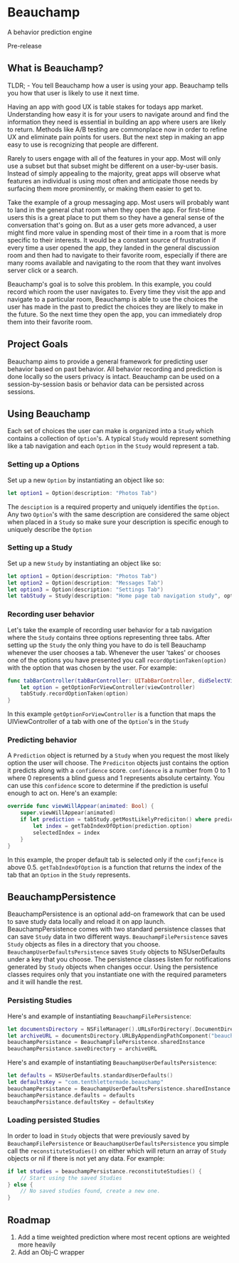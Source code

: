 # Beauchamp
A behavior prediction engine

Pre-release

## What is Beauchamp?

TLDR; - You tell Beauchamp how a user is using your app. Beauchamp tells you how that user is likely to use it next time.

Having an app with good UX is table stakes for todays app market. Understanding how easy it is for your users to navigate around and find the information they need is essential in building an app where users are likely to return. Methods like A/B testing are commonplace now in order to refine UX and eliminate pain points for users. But the next step in making an app easy to use is recognizing that people are different.

Rarely to users engage with all of the features in your app. Most will only use a subset but that subset might be different on a user-by-user basis. Instead of simply appealing to the majority, great apps will observe what features an individual is using most often and anticipate those needs by surfacing them more prominently, or making them easier to get to.

Take the example of a group messaging app. Most users will probably want to land in the general chat room when they open the app. For first-time users this is a great place to put them so they have a general sense of the conversation that's going on. But as a user gets more advanced, a user might find more value in spending most of their time in a room that is more specific to their interests. It would be a constant source of frustration if every time a user opened the app, they landed in the general discussion room and then had to navigate to their favorite room, especially if there are many rooms available and navigating to the room that they want involves server click or a search.

Beauchamp's goal is to solve this problem. In this example, you could record which room the user navigates to. Every time they visit the app and navigate to a particular room, Beauchamp is able to use the choices the user has made in the past to predict the choices they are likely to make in the future. So the next time they open the app, you can immediately drop them into their favorite room.

## Project Goals

Beauchamp aims to provide a general framework for predicting user behavior based on past behavior. All behavior recording and prediction is done locally so the users privacy is intact. Beauchamp can be used on a session-by-session basis or behavior data can be persisted across sessions.

## Using Beauchamp

Each set of choices the user can make is organized into a `Study` which contains a collection of `Option`'s. A typical `Study` would represent something like a tab navigation and each `Option` in the `Study` would represent a tab.

### Setting up a Options

Set up a new `Option` by instantiating an object like so:

```swift
let option1 = Option(description: "Photos Tab")
```

The `desciption` is a required property and uniquely identifies the `Option`. Any two `Option`'s with the same description are considered the same object when placed in a `Study` so make sure your description is specific enough to uniquely describe the `Option`

### Setting up a Study

Set up a new `Study` by instantiating an object like so:

```swift
let option1 = Option(description: "Photos Tab")
let option2 = Option(description: "Messages Tab")
let option3 = Option(description: "Settings Tab")
let tabStudy = Study(description: "Home page tab navigation study", options: [option1, option2, option3])
```

### Recording user behavior

Let's take the example of recording user behavior for a tab navigation where the `Study` contains three options representing three tabs. After setting up the `Study` the only thing you have to do is tell Beauchamp whenever the user chooses a tab. Whenever the user 'takes' or chooses one of the options you have presented you call `recordOptionTaken(option)` with the option that was chosen by the user. For example:

```swift
func tabBarController(tabBarController: UITabBarController, didSelectViewController viewController: UIViewController) {
    let option = getOptionForViewController(viewController)
    tabStudy.recordOptionTaken(option)
}
```

In this example `getOptionForViewController` is a function that maps the UIViewController of a tab with one of the `Option`'s in the `Study`

### Predicting behavior

A `Prediction` object is returned by a `Study` when you request the most likely option the user will choose. The `Prediciton` objects just contains the option it predicts along with a `confidence` score. `confidence` is a number from 0 to 1 where 0 represents a blind guess and 1 represents absolute certainty. You can use this `confidence` score to determine if the prediction is useful enough to act on. Here's an example:

```swift
override func viewWillAppear(animated: Bool) {
    super.viewWillAppear(animated)
	if let prediction = tabStudy.getMostLikelyPrediciton() where prediction.confidence > 0.5 {
		let index = getTabIndexOfOption(prediction.option)
		selectedIndex = index
	}
}
```

In this example, the proper default tab is selected only if the `confifence` is above 0.5. `getTabIndexOfOption` is a function that returns the index of the tab that an `Option` in the `Study` represents.

## BeauchampPersistence

BeauchampPersistence is an optional add-on framework that can be used to save study data locally and reload it on app launch. BeauchampPersistence comes with two standard persistence classes that can save `Study` data in two different ways. `BeauchampFilePersistence` saves `Study` objects as files in a directory that you choose. `BeauchampUserDefaultsPersistence` saves `Study` objects to NSUserDefaults under a key that you choose. The persistence classes listen for notifications generated by `Study` objects when changes occur. Using the persistence classes requires only that you instantiate one with the required parameters and it will handle the rest.

### Persisting Studies

Here's and example of instantiating `BeauchampFilePersistence`:

```swift
let documentsDirectory = NSFileManager().URLsForDirectory(.DocumentDirectory, inDomains: .UserDomainMask).first!
let archiveURL = documentsDirectory.URLByAppendingPathComponent("beauchamp")
beauchampPersistance = BeauchampFilePersistence.sharedInstance
beauchampPersistance.saveDirectory = archiveURL
```

Here's and example of instantiating `BeauchampUserDefaultsPersistence`:

```swift
let defaults = NSUserDefaults.standardUserDefaults()
let defaultsKey = "com.tenthlettermade.beauchamp"
beauchampPersistance = BeauchampUserDefaultsPersistence.sharedInstance
beauchampPersistance.defaults = defaults
beauchampPersistance.defaultsKey = defaultsKey
```

### Loading persisted Studies

In order to load in `Study` objects that were previously saved by `BeauchampFilePersistence` or `BeauchampUserDefaultsPersistence` you simple call the `reconstituteStudies()` on either which will return an array of `Study` objects or nil if there is not yet any data. For example:

```swift
if let studies = beauchampPersistance.reconstituteStudies() {
	// Start using the saved Studies
} else {
	// No saved studies found, create a new one.
}
```

## Roadmap
1. Add a time weighted prediction where most recent options are weighted more heavily
2. Add an Obj-C wrapper
